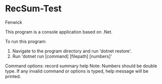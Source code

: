 # RecSum-Test
Fenwick

This program is a console application based on .Net.

To run this program:
1. Navigate to the program directory and run 'dotnet restore'.
2. Run 'dotnet run [command] [filepath] [numbers]'

Command options:
                record
                summary
                help
Note:
                Numbers should be double type.
                If any invalid command or options is typed, help message will be printed.
